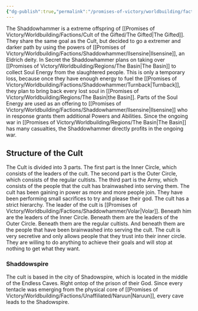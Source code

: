 ```yaml
---
{"dg-publish":true,"permalink":"/promises-of-victory/worldbuilding/factions/shaddowhammer/the-shaddowhammer/","title":"The Shaddowhammer","noteIcon":"Faction","created":"2023-01-25T02:26:54.230+01:00","updated":"2023-04-30T10:49:22.529+02:00"}
---
```


The Shaddowhammer is a extreme offspring of [[Promises of Victory/Worldbuilding/Factions/Cult of the Gifted/The Gifted\|The Gifted]]. They share the same goal as the Cult, but decided to go a extremer and darker path by using the powers of [[Promises of Victory/Worldbuilding/Factions/Shaddowhammer/Ilsensine\|Ilsensine]], an Eldrich deity. 
In Secret the Shaddowhammer plans on taking over [[Promises of Victory/Worldbuilding/Regions/The Basin\|The Basin]] to collect Soul Energy from the slaughtered people. This is only a temporary loss, because once they have enough energy to fuel the [[Promises of Victory/Worldbuilding/Factions/Shaddowhammer/Turnback\|Turnback]], they plan to bring back every lost soul in [[Promises of Victory/Worldbuilding/Regions/The Basin\|the Basin]].
Parts of the Soul Energy are used as an offering to [[Promises of Victory/Worldbuilding/Factions/Shaddowhammer/Ilsensine\|Ilsensine]] who in response grants them additional Powers and Abilities. Since the ongoing war in [[Promises of Victory/Worldbuilding/Regions/The Basin\|The Basin]] has many casualties, the Shaddowhammer directly profits in the ongoing war.


## Structure of the Cult

The Cult is divided into 3 parts. The first part is the Inner Circle, which consists of the leaders of the cult. The second part is the Outer Circle, which consists of the regular cultists. The third part is the Army, which consists of the people that the cult has brainwashed into serving them. The cult has been gaining in power as more and more people join. They have been performing small sacrifices to try and please their god.
The cult has a strict hierarchy. The leader of the cult is [[Promises of Victory/Worldbuilding/Factions/Shaddowhammer/Volar\|Volar]]. Beneath him are the leaders of the Inner Circle. Beneath them are the leaders of the Outer Circle. Beneath them are the regular cultists. And beneath them are the people that have been brainwashed into serving the cult.
The cult is very secretive and only allows people that they trust into their inner circle. They are willing to do anything to achieve their goals and will stop at nothing to get what they want.

### Shaddowspire

The cult is based in the city of Shadowspire, which is located in the middle of the Endless Caves. Right ontop of the prison of their God. Since every tentacle was emerging from the physical core of [[Promises of Victory/Worldbuilding/Factions/Unaffiliated/Naruun\|Naruun]], every cave leads to the Shadowspire.
